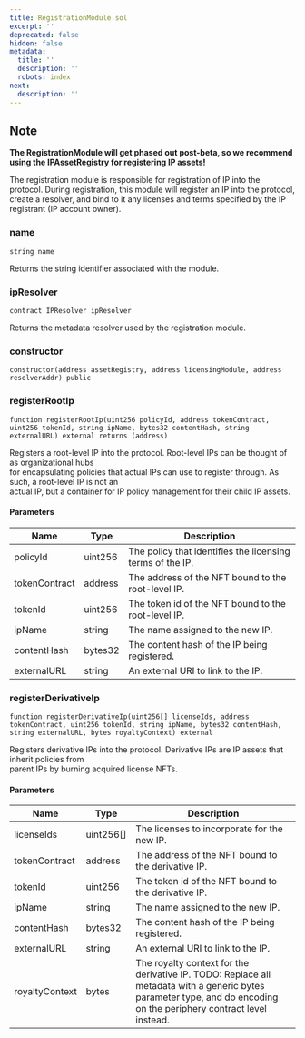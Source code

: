 ```yaml
---
title: RegistrationModule.sol
excerpt: ''
deprecated: false
hidden: false
metadata:
  title: ''
  description: ''
  robots: index
next:
  description: ''
---
```

## Note

**The RegistrationModule will get phased out post-beta, so we recommend using the IPAssetRegistry for registering IP assets!**

The registration module is responsible for registration of IP into the protocol. During registration, this module will register an IP into the protocol, create a resolver, and bind to it any licenses and terms specified by the IP registrant (IP account owner).

### name

```solidity
string name
```

Returns the string identifier associated with the module.

### ipResolver

```solidity
contract IPResolver ipResolver
```

Returns the metadata resolver used by the registration module.

### constructor

```solidity
constructor(address assetRegistry, address licensingModule, address resolverAddr) public
```

### registerRootIp

```solidity
function registerRootIp(uint256 policyId, address tokenContract, uint256 tokenId, string ipName, bytes32 contentHash, string externalURL) external returns (address)
```

Registers a root-level IP into the protocol. Root-level IPs can be thought of as organizational hubs\
for encapsulating policies that actual IPs can use to register through. As such, a root-level IP is not an\
actual IP, but a container for IP policy management for their child IP assets.

#### Parameters

| Name          | Type    | Description                                               |
| ------------- | ------- | --------------------------------------------------------- |
| policyId      | uint256 | The policy that identifies the licensing terms of the IP. |
| tokenContract | address | The address of the NFT bound to the root-level IP.        |
| tokenId       | uint256 | The token id of the NFT bound to the root-level IP.       |
| ipName        | string  | The name assigned to the new IP.                          |
| contentHash   | bytes32 | The content hash of the IP being registered.              |
| externalURL   | string  | An external URI to link to the IP.                        |

### registerDerivativeIp

```solidity
function registerDerivativeIp(uint256[] licenseIds, address tokenContract, uint256 tokenId, string ipName, bytes32 contentHash, string externalURL, bytes royaltyContext) external
```

Registers derivative IPs into the protocol. Derivative IPs are IP assets that inherit policies from\
parent IPs by burning acquired license NFTs.

#### Parameters

| Name           | Type       | Description                                                                                                                                                               |
| -------------- | ---------- | ------------------------------------------------------------------------------------------------------------------------------------------------------------------------- |
| licenseIds     | uint256\[] | The licenses to incorporate for the new IP.                                                                                                                               |
| tokenContract  | address    | The address of the NFT bound to the derivative IP.                                                                                                                        |
| tokenId        | uint256    | The token id of the NFT bound to the derivative IP.                                                                                                                       |
| ipName         | string     | The name assigned to the new IP.                                                                                                                                          |
| contentHash    | bytes32    | The content hash of the IP being registered.                                                                                                                              |
| externalURL    | string     | An external URI to link to the IP.                                                                                                                                        |
| royaltyContext | bytes      | The royalty context for the derivative IP. TODO: Replace all metadata with a generic bytes parameter type, and do       encoding on the periphery contract level instead. |
